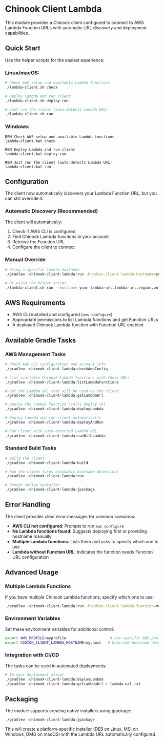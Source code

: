 # Chinook Client Lambda

This module provides a Chinook client configured to connect to AWS Lambda Function URLs with automatic URL discovery and deployment capabilities.

## Quick Start

Use the helper scripts for the easiest experience:

### Linux/macOS:
```bash
# Check AWS setup and available Lambda functions
./lambda-client.sh check

# Deploy Lambda and run client
./lambda-client.sh deploy-run

# Just run the client (auto-detects Lambda URL)
./lambda-client.sh run
```

### Windows:
```batch
REM Check AWS setup and available Lambda functions
lambda-client.bat check

REM Deploy Lambda and run client
lambda-client.bat deploy-run

REM Just run the client (auto-detects Lambda URL)
lambda-client.bat run
```

## Configuration

The client now automatically discovers your Lambda Function URL, but you can still override it:

### Automatic Discovery (Recommended)
The client will automatically:
1. Check if AWS CLI is configured
2. Find Chinook Lambda functions in your account
3. Retrieve the Function URL
4. Configure the client to connect

### Manual Override
```bash
# Using a specific Lambda hostname
./gradlew :chinook-client-lambda:run -Pcodion.client.lambda.hostname=your-lambda-url.lambda-url.region.on.aws

# Or using the helper script
./lambda-client.sh run --hostname your-lambda-url.lambda-url.region.on.aws
```

## AWS Requirements

- AWS CLI installed and configured (`aws configure`)
- Appropriate permissions to list Lambda functions and get Function URLs
- A deployed Chinook Lambda function with Function URL enabled

## Available Gradle Tasks

### AWS Management Tasks
```bash
# Check AWS CLI configuration and account info
./gradlew :chinook-client-lambda:checkAwsConfig

# List available Chinook Lambda functions with their URLs
./gradlew :chinook-client-lambda:listLambdaFunctions

# Get the Lambda URL that will be used by the client
./gradlew :chinook-client-lambda:getLambdaUrl

# Deploy the Lambda function (calls deploy.sh)
./gradlew :chinook-client-lambda:deployLambda

# Deploy Lambda and run client automatically
./gradlew :chinook-client-lambda:deployAndRun

# Run client with auto-detected Lambda URL
./gradlew :chinook-client-lambda:runWithLambda
```

### Standard Build Tasks
```bash
# Build the client
./gradlew :chinook-client-lambda:build

# Run the client (uses automatic hostname detection)
./gradlew :chinook-client-lambda:run

# Create native installer
./gradlew :chinook-client-lambda:jpackage
```

## Error Handling

The client provides clear error messages for common scenarios:

- **AWS CLI not configured**: Prompts to run `aws configure`
- **No Lambda functions found**: Suggests deploying first or providing hostname manually
- **Multiple Lambda functions**: Lists them and asks to specify which one to use
- **Lambda without Function URL**: Indicates the function needs Function URL configuration

## Advanced Usage

### Multiple Lambda Functions
If you have multiple Chinook Lambda functions, specify which one to use:
```bash
./gradlew :chinook-client-lambda:run -Pcodion.client.lambda.function=my-specific-lambda
```

### Environment Variables
Set these environment variables for additional control:
```bash
export AWS_PROFILE=myprofile                    # Use specific AWS profile
export CODION_CLIENT_LAMBDA_HOSTNAME=my.host   # Override hostname detection
```

### Integration with CI/CD
The tasks can be used in automated deployments:
```bash
# In your deployment script
./gradlew :chinook-client-lambda:deployLambda
./gradlew :chinook-client-lambda:getLambdaUrl > lambda-url.txt
```

## Packaging

The module supports creating native installers using jpackage:

```bash
./gradlew :chinook-client-lambda:jpackage
```

This will create a platform-specific installer (DEB on Linux, MSI on Windows, DMG on macOS) with the Lambda URL automatically configured.